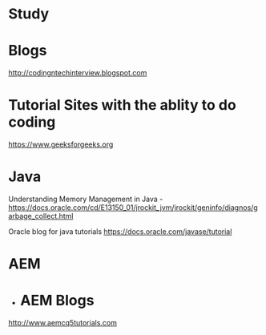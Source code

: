 # Study

# Blogs

http://codingntechinterview.blogspot.com




# Tutorial Sites with the ablity to do coding

https://www.geeksforgeeks.org



# Java

Understanding Memory Management in Java  - 
https://docs.oracle.com/cd/E13150_01/jrockit_jvm/jrockit/geninfo/diagnos/garbage_collect.html


Oracle blog for java tutorials
https://docs.oracle.com/javase/tutorial





# AEM

- # AEM Blogs

http://www.aemcq5tutorials.com


